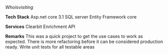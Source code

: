 *Whoisvisiting*

**Tech Stack**
Asp.net core 3.1
SQL server 
Entity Framework core

**Services**
Clearbit Enrichment API


**Remarks**
This was a quick project to get the use cases to work as expected. There is more refactoring before it can be considered production ready.
Write unit tests for all testable areas
